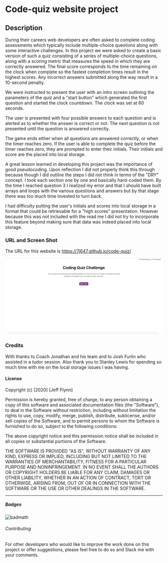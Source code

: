# Code-quiz website project

## Description 

During their careers web developers are often asked to complete coding assessments which typically include multiple-choice questions along with some interactive challenges.  In this project we were asked to create a basic version of such a quiz consisting of a series of multiple-choice questions, along with a scoring metric that measures the speed in which they are correctly answered.  The final score corresponds to the time remaining on the clock when complete so the fastest completion times result in the highest scores.  Any incorrect answers submitted along the way result in a 10-second penalty.  

We were instructed to present the user with an intro screen outlining the parameters of the quiz and a "start button" which generated the first question and started the clock countdown.  The clock was set at 60 seconds.

The user is presented with four possible answers to each question and is alerted as to whether the answer is correct or not.  The next question is not presented until the question is answered correctly.

The game ends either when all questions are answered correctly, or when the timer reaches zero.  If the user is able to complete the quiz before the timer reaches zero, they are prompted to enter their initials.  Their initials and score are the placed into local storage.

A great lesson learned in developing this project was the importance of good pseudocoding.  Upon reflection I did not properly think this through because though I did outline the steps I did not think in terms of the "DRY" concept.  I took each section one by one and basically hard-coded them.  By the time I reached question 3 I realized my error and that I should have built arrays and loops with the various questions and answers but by that stage there was too much time invested to turn back.

I had difficulty putting the user's initials and scores into local storage in a format that could be retrievable for a "high scores" presentation.  However because this was not included with the read me I did not try to incorporate this feature beyond making sure that data was indeed placed into local storage.

### URL and Screen Shot

The URL for this website is https://7j647.github.io/code-quiz/

<img src ="./Screenshot.jpg" alt= "Code Quiz app screen shot">

### Credits

With thanks to Coach Jonathan and his team and to Josh Furlin who assisted in a tudor session.  Also thank you to Stanley Lewis for spending so much time with me on the local storage issues I was having.


#### License

Copyright (c) [2020] [Jeff Flynn]

Permission is hereby granted, free of charge, to any person obtaining a copy
of this software and associated documentation files (the "Software"), to deal
in the Software without restriction, including without limitation the rights
to use, copy, modify, merge, publish, distribute, sublicense, and/or sell
copies of the Software, and to permit persons to whom the Software is
furnished to do so, subject to the following conditions:

The above copyright notice and this permission notice shall be included in all
copies or substantial portions of the Software.

THE SOFTWARE IS PROVIDED "AS IS", WITHOUT WARRANTY OF ANY KIND, EXPRESS OR
IMPLIED, INCLUDING BUT NOT LIMITED TO THE WARRANTIES OF MERCHANTABILITY,
FITNESS FOR A PARTICULAR PURPOSE AND NONINFRINGEMENT. IN NO EVENT SHALL THE
AUTHORS OR COPYRIGHT HOLDERS BE LIABLE FOR ANY CLAIM, DAMAGES OR OTHER
LIABILITY, WHETHER IN AN ACTION OF CONTRACT, TORT OR OTHERWISE, ARISING FROM,
OUT OF OR IN CONNECTION WITH THE SOFTWARE OR THE USE OR OTHER DEALINGS IN THE
SOFTWARE.

---

##### Badges

![badmath](https://img.shields.io/github/languages/top/nielsenjared/badmath)


###### Contributing

For other developers who would like to improve the work done on this project or offer suggestions, please feel free to do so and Slack me with your comments.


